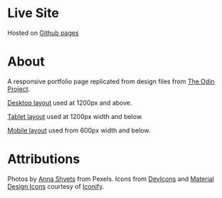 # Live Site

Hosted on [Github pages](https://cyphersept.github.io/responsive-homepage.)

# About

A responsive portfolio page replicated from design files from [The Odin Project](https://www.theodinproject.com/lessons/node-path-advanced-html-and-css-homepage).

[Desktop layout](design/portfolio.png) used at 1200px and above.

[Tablet layout](design/portfolio-tablet.png) used at 1200px width and below.

[Mobile layout](design/portfolio-mobile.png) used from 600px width and below.

# Attributions

Photos by [Anna Shvets](https://www.pexels.com/photo/woman-in-black-blazer-3727474/) from Pexels. 
Icons from [DevIcons](https://devicon.dev/) and [Material Design Icons](https://pictogrammers.com/library/mdi/) courtesy of [Iconify](https://iconify.design).
